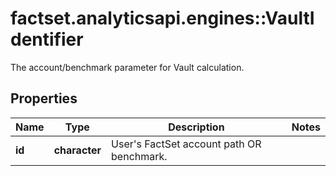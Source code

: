 # factset.analyticsapi.engines::VaultIdentifier

The account/benchmark parameter for Vault calculation.
## Properties
Name | Type | Description | Notes
------------ | ------------- | ------------- | -------------
**id** | **character** | User&#39;s FactSet account path OR benchmark. | 


